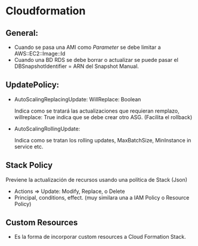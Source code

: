 # Cloudformation

## General:
- Cuando se pasa una AMI como *Parameter* se debe limitar a AWS::EC2::Image::Id
- Cuando una BD RDS se debe borrar o actualizar se puede pasar el DBSnapshotIdentifier = ARN del Snapshot Manual.

## UpdatePolicy:
- AutoScalingReplacingUpdate: WillReplace: Boolean

    Indica como se tratará las actualizaciones que requieran remplazo, willreplace: True indica que se debe crear otro ASG. (Facilita el rollback)

- AutoScalingRollingUpdate:

    Indica como se tratan los rolling updates, MaxBatchSize, MinInstance in service etc.


## Stack Policy

Previene la actualización de recursos usando una política de Stack (Json)
- Actions => Update: Modify, Replace, o Delete
- Principal, conditions, effect.
(muy similara una a IAM Policy o Resource Policy)

## Custom Resources
- Es la forma de incorporar custom resources a Cloud Formation Stack.
